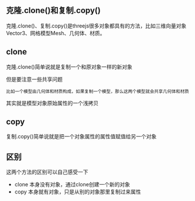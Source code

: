 ## 克隆.clone()和复制.copy()

克隆.clone()、复制.copy()是threejs很多对象都具有的方法，比如三维向量对象Vector3、网格模型Mesh、几何体、材质。

## clone

克隆.clone()简单说就是复制一个和原对象一样的新对象

但是要注意一些共享问题

`比如一个模型由几何体和材质构成，如果复制一个模型，那么这两个模型就会共享几何体和材质`

其实就是模型对象原始属性的一个浅拷贝

## copy

复制.copy()简单说就是把一个对象属性的属性值赋值给另一个对象

## 区别

这两个方法的区别可以自己感受一下

- clone 本身没有对象，通过clone创建一个新的对象
- copy 本身就有对象，只是从别的对象那里复制过来属性

